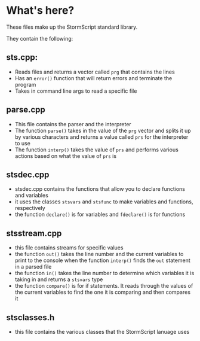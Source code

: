 # What's here?

These files make up the StormScript standard library. 

They contain the following:

## sts.cpp:

* Reads files and returns a vector called `prg` that contains the lines
* Has an `error()` function that will return errors and terminate the program
* Takes in command line args to read a specific file

## parse.cpp
* This file contains the parser and the interpreter
* The function `parse()` takes in the value of the `prg` vector and splits it up by various characters and returns a value called `prs` for the interpreter to use
* The function `interp()` takes the value of `prs` and performs various actions based on what the value of `prs` is

## stsdec.cpp
* stsdec.cpp contains the functions that allow you to declare functions and variables
* it uses the classes `stsvars` and `stsfunc` to make variables and functions, respectively
* the function `declare()` is for variables and `fdeclare()` is for functions

## stsstream.cpp
* this file contains streams for specific values
* the function `out()` takes the line number and the current variables to print to the console when the function `interp()` finds the `out` statement in a parsed file
* the function `in()` takes the line number to determine which variables it is taking in and returns a `stsvars` type
* the function `compare()` is for if statements. It reads through the values of the current variables to find the one it is comparing and then compares it

## stsclasses.h
* this file contains the various classes that the StormScript lanuage uses